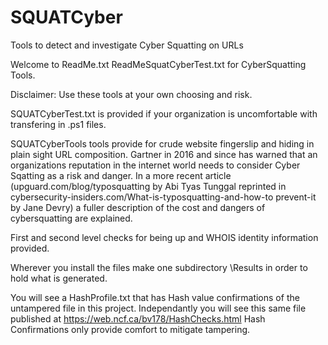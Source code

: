 # SQUATCyber
Tools to detect and investigate Cyber Squatting on URLs

Welcome to ReadMe.txt ReadMeSquatCyberTest.txt for CyberSquatting Tools.

Disclaimer:  Use these tools at your own choosing and risk.

SQUATCyberTest.txt is provided if your organization is uncomfortable with transfering in .ps1 files.

SQUATCyberTools tools provide for crude website fingerslip and hiding in plain sight URL composition.
Gartner in 2016 and since has warned that an organizations reputation in the internet world needs to consider Cyber Sqatting as a risk and danger. In a more recent article (upguard.com/blog/typosquatting by Abi Tyas Tunggal reprinted in cybersecurity-insiders.com/What-is-typosquatting-and-how-to prevent-it by Jane Devry) a fuller description of the cost and dangers of cybersquatting are explained.

First and second level checks for being up and WHOIS identity information provided. 

Wherever you install the files make one subdirectory \Results in order to hold what is generated.
 
You will see a HashProfile<Date-Time>.txt that has Hash value confirmations of the untampered file in this project.
	Independantly you will see this same file published at https://web.ncf.ca/bv178/HashChecks.html
Hash Confirmations only provide comfort to mitigate tampering.
